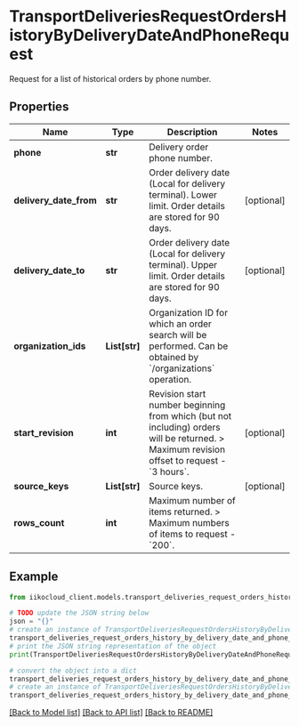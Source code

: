 # TransportDeliveriesRequestOrdersHistoryByDeliveryDateAndPhoneRequest

Request for a list of historical orders by phone number.

## Properties

Name | Type | Description | Notes
------------ | ------------- | ------------- | -------------
**phone** | **str** | Delivery order phone number. | 
**delivery_date_from** | **str** | Order delivery date (Local for delivery terminal). Lower limit.                Order details are stored for 90 days. | [optional] 
**delivery_date_to** | **str** | Order delivery date (Local for delivery terminal). Upper limit.                Order details are stored for 90 days. | [optional] 
**organization_ids** | **List[str]** | Organization ID for which an order search will be performed.                Can be obtained by &#x60;/organizations&#x60; operation. | 
**start_revision** | **int** | Revision start number beginning from which (but not including) orders will be returned.                &gt; Maximum revision offset to request - &#x60;3 hours&#x60;. | [optional] 
**source_keys** | **List[str]** | Source keys. | [optional] 
**rows_count** | **int** | Maximum number of items returned.                &gt; Maximum numbers of items to request - &#x60;200&#x60;. | 

## Example

```python
from iikocloud_client.models.transport_deliveries_request_orders_history_by_delivery_date_and_phone_request import TransportDeliveriesRequestOrdersHistoryByDeliveryDateAndPhoneRequest

# TODO update the JSON string below
json = "{}"
# create an instance of TransportDeliveriesRequestOrdersHistoryByDeliveryDateAndPhoneRequest from a JSON string
transport_deliveries_request_orders_history_by_delivery_date_and_phone_request_instance = TransportDeliveriesRequestOrdersHistoryByDeliveryDateAndPhoneRequest.from_json(json)
# print the JSON string representation of the object
print(TransportDeliveriesRequestOrdersHistoryByDeliveryDateAndPhoneRequest.to_json())

# convert the object into a dict
transport_deliveries_request_orders_history_by_delivery_date_and_phone_request_dict = transport_deliveries_request_orders_history_by_delivery_date_and_phone_request_instance.to_dict()
# create an instance of TransportDeliveriesRequestOrdersHistoryByDeliveryDateAndPhoneRequest from a dict
transport_deliveries_request_orders_history_by_delivery_date_and_phone_request_from_dict = TransportDeliveriesRequestOrdersHistoryByDeliveryDateAndPhoneRequest.from_dict(transport_deliveries_request_orders_history_by_delivery_date_and_phone_request_dict)
```
[[Back to Model list]](../README.md#documentation-for-models) [[Back to API list]](../README.md#documentation-for-api-endpoints) [[Back to README]](../README.md)



